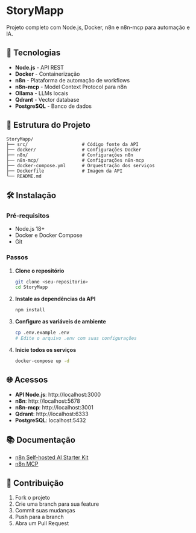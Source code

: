 # StoryMapp

Projeto completo com Node.js, Docker, n8n e n8n-mcp para automação e IA.

## 🚀 Tecnologias

- **Node.js** - API REST
- **Docker** - Containerização
- **n8n** - Plataforma de automação de workflows
- **n8n-mcp** - Model Context Protocol para n8n
- **Ollama** - LLMs locais
- **Qdrant** - Vector database
- **PostgreSQL** - Banco de dados

## 📁 Estrutura do Projeto

```
StoryMapp/
├── src/                    # Código fonte da API
├── docker/                 # Configurações Docker
├── n8n/                    # Configurações n8n
├── n8n-mcp/                # Configurações n8n-mcp
├── docker-compose.yml      # Orquestração dos serviços
├── Dockerfile              # Imagem da API
└── README.md
```

## 🛠️ Instalação

### Pré-requisitos

- Node.js 18+
- Docker e Docker Compose
- Git

### Passos

1. **Clone o repositório**
   ```bash
   git clone <seu-repositorio>
   cd StoryMapp
   ```

2. **Instale as dependências da API**
   ```bash
   npm install
   ```

3. **Configure as variáveis de ambiente**
   ```bash
   cp .env.example .env
   # Edite o arquivo .env com suas configurações
   ```

4. **Inicie todos os serviços**
   ```bash
   docker-compose up -d
   ```

## 🌐 Acessos

- **API Node.js**: http://localhost:3000
- **n8n**: http://localhost:5678
- **n8n-mcp**: http://localhost:3001
- **Qdrant**: http://localhost:6333
- **PostgreSQL**: localhost:5432

## 📚 Documentação

- [n8n Self-hosted AI Starter Kit](https://github.com/n8n-io/self-hosted-ai-starter-kit)
- [n8n MCP](https://github.com/czlonkowski/n8n-mcp)

## 🤝 Contribuição

1. Fork o projeto
2. Crie uma branch para sua feature
3. Commit suas mudanças
4. Push para a branch
5. Abra um Pull Request 